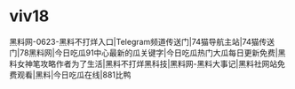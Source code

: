 # viv18
黑料网-0623-黑料不打烊入口|Telegram频道传送门|74猫导航主站|74猫传送门|78黑料网|今日吃瓜91中心最新的瓜关键字|今日吃瓜热门大瓜每日更新免费|黑料女神笔攻略作者为了生活|黑料不打烊黑科技|黑料网-黑料大事记|黑料社网站免费观看|黑料|今日吃瓜在线|881比鸭
